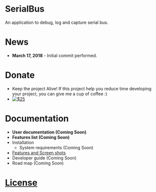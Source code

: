 # SerialBus
An application to debug, log and capture serial bus. 

# News
* **March 17, 2018** - Initial commit performed.

# Donate
* Keep the project Alive! If this project help you reduce time developing your project, you can give me a cup of coffee :)
* [![$25](https://img.shields.io/badge/Donate-PayPal-green.svg)](https://www.paypal.com/cgi-bin/webscr?cmd=_s-xclick&hosted_button_id=TP655GMK8V3E2)

# Documentation
* **User documentation (Coming Soon)**
* **Features list (Coming Soon)**
* Installation
	* System requirements (Coming Soon)
* [Features and Screen shots](/Docs/Features-and-Screen-shots.md)
* Developer guide (Coming Soon)
* Road map (Coming Soon)

# [License](LICENSE)
